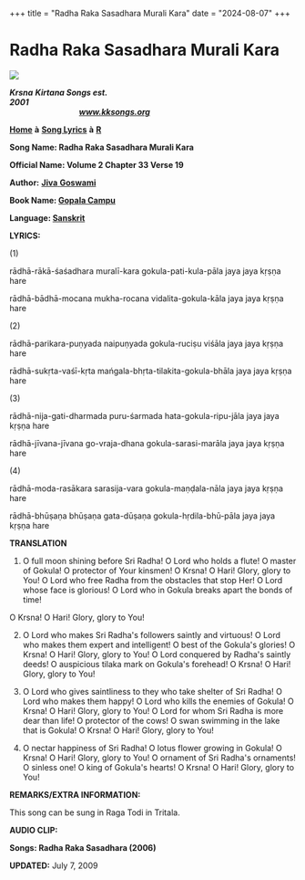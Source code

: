 +++
title = "Radha Raka Sasadhara Murali Kara"
date = "2024-08-07"
+++

# Radha Raka Sasadhara Murali Kara
**[![](http://kksongs.org/image_files/image002.jpg)](http://kksongs.org/)**

**_Krsna_** **_Kirtana Songs est. 2001_**                                                                                                                                                      **_www.kksongs.org_**

**[Home](http://kksongs.org/)** **à** **[Song Lyrics](http://kksongs.org/lyrics.html)** **à** **[R](http://kksongs.org/songs/song_r.html)**

**Song Name: Radha Raka Sasadhara Murali Kara**

**Official Name: Volume 2 Chapter 33 Verse 19**

**Author:** [**Jiva** **Goswami**](http://kksongs.org/authors/list/jivagoswami.html)

**Book Name: [Gopala Campu](http://kksongs.org/authors/gopalacampu.html)**

**Language: [Sanskrit](http://kksongs.org/language/list/sanskrit.html)**

**LYRICS:**

(1)

rādhā-rākā-śaśadhara muralī-kara gokula-pati-kula-pāla jaya jaya kṛṣṇa hare

rādhā-bādhā-mocana mukha-rocana vidalita-gokula-kāla jaya jaya kṛṣṇa hare

(2)

rādhā-parikara-puṇyada naipuṇyada gokula-ruciṣu viśāla jaya jaya kṛṣṇa hare

rādhā-sukṛta-vaśī-kṛta mańgala-bhṛta-tilakita-gokula-bhāla jaya jaya kṛṣṇa hare

(3)

rādhā-nija-gati-dharmada puru-śarmada hata-gokula-ripu-jāla jaya jaya kṛṣṇa hare

rādhā-jīvana-jīvana go-vraja-dhana gokula-sarasi-marāla jaya jaya kṛṣṇa hare

(4)

rādhā-moda-rasākara sarasija-vara gokula-maṇḍala-nāla jaya jaya kṛṣṇa hare

rādhā-bhūṣaṇa bhūṣaṇa gata-dūṣaṇa gokula-hṛdila-bhū-pāla jaya jaya kṛṣṇa hare

**TRANSLATION**

1) O full moon shining before Sri Radha! O Lord who holds a flute! O master of Gokula! O protector of Your kinsmen! O Krsna! O Hari! Glory, glory to You! O Lord who free Radha from the obstacles that stop Her! O Lord whose face is glorious! O Lord who in Gokula breaks apart the bonds of time!

O Krsna! O Hari! Glory, glory to You!

2) O Lord who makes Sri Radha's followers saintly and virtuous! O Lord who makes them expert and intelligent! O best of the Gokula's glories! O Krsna! O Hari! Glory, glory to You! O Lord conquered by Radha's saintly deeds! O auspicious tilaka mark on Gokula's forehead! O Krsna! O Hari! Glory, glory to You!

3) O Lord who gives saintliness to they who take shelter of Sri Radha! O Lord who makes them happy! O Lord who kills the enemies of Gokula! O Krsna! O Hari! Glory, glory to You! O Lord for whom Sri Radha is more dear than life! O protector of the cows! O swan swimming in the lake that is Gokula! O Krsna! O Hari! Glory, glory to You!

4) O nectar happiness of Sri Radha! O lotus flower growing in Gokula! O Krsna! O Hari! Glory, glory to You! O ornament of Sri Radha's ornaments! O sinless one! O king of Gokula's hearts! O Krsna! O Hari! Glory, glory to You!

**REMARKS/EXTRA INFORMATION:**

This song can be sung in Raga Todi in Tritala.

**AUDIO CLIP:**

**Songs: Radha Raka Sasadhara (2006)**

**UPDATED:** July 7, 2009